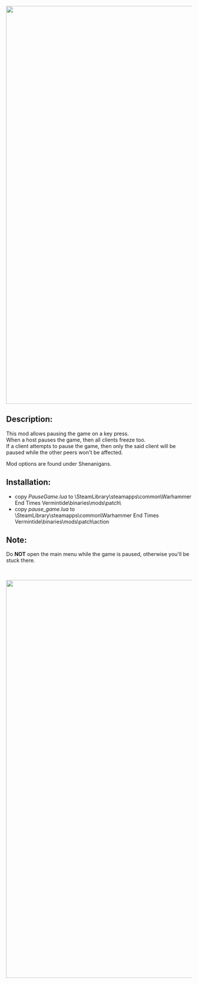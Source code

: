 <p align="center">
  <img src="../../../assets/banner-top.png" width="1080">
</p>

## Description:
This mod allows pausing the game on a key press.  
When a host pauses the game, then all clients freeze too.  
If a client attempts to pause the game, then only the said client will be paused while the other peers won't be affected.

Mod options are found under Shenanigans.

## Installation:
- copy *PauseGame.lua* to \SteamLibrary\steamapps\common\Warhammer End Times Vermintide\binaries\mods\patch\
- copy *pause_game.lua* to \SteamLibrary\steamapps\common\Warhammer End Times Vermintide\binaries\mods\patch\action

## Note:
Do **NOT** open the main menu while the game is paused, otherwise you'll be stuck there.

<br/>

<p align="center">
  <img src="../../../assets/banner-buttom.png" width="1080">
</p>
